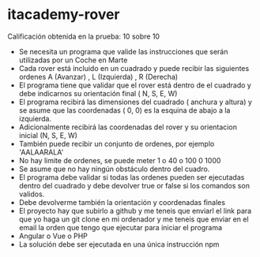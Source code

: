 # itacademy-rover
<p>Calificación obtenida en la prueba: 10 sobre 10</p>

<ul>
<li>Se necesita un programa que valide las instrucciones que serán utilizadas por un Coche en Marte</li>
<li>Cada rover está incluido en un cuadrado y puede recibir las siguientes ordenes A (Avanzar) , L (Izquierda) , R (Derecha)</li>
<li>El programa tiene que validar que el rover está dentro de el cuadrado y debe indicarnos su orientación final ( N, S, E, W)</li>
<li>El programa recibirá las dimensiones del cuadrado ( anchura y altura) y se asume que las coordenadas ( 0, 0) es la esquina de abajo a la izquierda.</li>
<li>Adicionalmente recibirá las coordenadas del rover y su orientacion inicial (N, S, E, W)</li>
<li>También puede recibir un conjunto de ordenes, por ejemplo 'AALAARALA'</li>
<li>No hay limite de ordenes, se puede meter 1 o 40 o 100 0 1000</li>
<li>Se asume que no hay ningún obstáculo dentro del cuadro.</li>
<li>El programa debe validar si todas las ordenes pueden ser ejecutadas dentro del cuadrado y debe devolver true or false si los comandos son validos.</li>
<li>Debe devolverme también la orientación y coordenadas finales</li>
<li>El proyecto hay que subirlo a github y me teneis que enviarl el link para que yo haga un git clone en mi ordenador y me teneis que enviar en el email la orden que tengo que ejecutar para iniciar el programa</li>
<li>Angular o Vue o PHP</li>
<li>La solución debe ser ejecutada en una única instrucción npm</li>
</ul>
